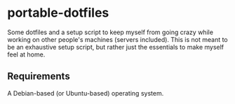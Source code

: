# portable-dotfiles

Some dotfiles and a setup script to keep myself from going crazy while working on other people's machines (servers included). This is not meant to be an exhaustive setup script, but rather just the essentials to make myself feel at home.

## Requirements

A Debian-based (or Ubuntu-based) operating system.

